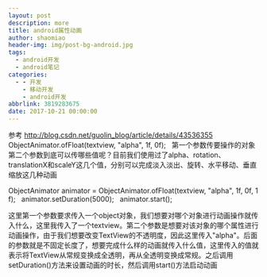 ```yaml
---
layout: post
description: more
title: android属性动画
author: shaomiao
header-img: img/post-bg-android.jpg
tags:
  - android开发
  - android笔记
categories:
  - - 开发
    - 移动开发
    - android开发
abbrlink: 3819283675
date: 2017-10-21 00:00:00
---
```

参考 http://blog.csdn.net/guolin_blog/article/details/43536355
ObjectAnimator.ofFloat(textview, "alpha", 1f, 0f);  
第一个参数传要操作的对象
第二个参数到底可以传哪些值呢？目前我们使用过了alpha、rotation、translationX和scaleY这几个值，分别可以完成淡入淡出、旋转、水平移动、垂直缩放这几种动画



ObjectAnimator animator = ObjectAnimator.ofFloat(textview, "alpha", 1f, 0f, 1f);  
animator.setDuration(5000);  
animator.start(); 

这里第一个参数要求传入一个object对象，我们想要对哪个对象进行动画操作就传入什么，这里我传入了一个textview。第二个参数是想要对该对象的哪个属性进行动画操作，由于我们想要改变TextView的不透明度，因此这里传入"alpha"。后面的参数就是不固定长度了，想要完成什么样的动画就传入什么值，这里传入的值就表示将TextView从常规变换成全透明，再从全透明变换成常规。之后调用setDuration()方法来设置动画的时长，然后调用start()方法启动动画
